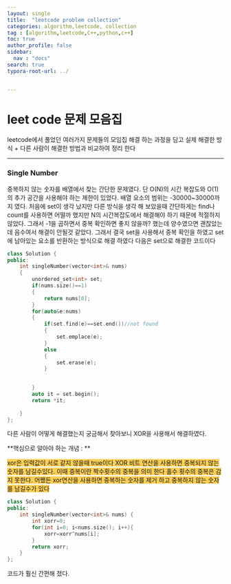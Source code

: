 ```yaml
---
layout: single
title:  "leetcode problem collection"
categories: algorithm,leetcode, collection
tag : [algorithm,leetcode,C++,python,c++]
toc: true
author_profile: false
sidebar:
  nav : "docs"
search: true
typora-root-url: ../


---
```






# leet code 문제 모음집 



leetcode에서 풀었던 여러가지 문제들의 모임집 해결 하는 과정을 담고 실제 해결한 방식 + 다른 사람이 해결한 방법과 비교하여 정리 한다 



-----



### Single Number 

중복하지 않는 숫자를 배열에서 찾는 간단한 문제였다.  단 O(N)의 시간 복잡도와 O(1)의 추가 공간을 사용해야 하는 제한이 있었다. 배열 요소의 범위는 -30000~30000까지 였다.   처음에 set이 생각 났지만 다른 방식을 생각 해 보았을때 간단하게는 find나 count를 사용하면 어떨까 했지만 N의 시간복잡도에서 해결해야 하기 때문에 적절하지 않았다. 그래서 -1을 곱하면서 중복 확인하면 좋지 않을까? 했는데 양수였으면 괜찮았는데 음수여서 해결이 안될것 같았다. 그래서 결국 set을 사용해서 중복 확인을 하였고 set에 남아있는 요소를 반환하는 방식으로 해결 하였다 다음은 set으로 해결한 코드이다 



```c++
class Solution {
public:
    int singleNumber(vector<int>& nums) 
    {
        unordered_set<int> set;
        if(nums.size()==1)
        {
            return nums[0];
        }
        for(auto&e:nums)
        {
            if(set.find(e)==set.end())//not found
            {
                set.emplace(e);
            }
            else
            {
                set.erase(e);
            }
            

        }
        auto it = set.begin();
        return *it;
        
    }
};
```



다른 사람이 어떻게 해결했는지 궁금해서 찾아보니 XOR을 사용해서 해결하였다. 



**핵심으로 알아야 하는 개념 : **

<span style="background-color:#ffce55">xor은 입력값이 서로 같지 않을때 true이다 XOR 비트 연산을 사용하면 중복되지 않는 숫자를 남길수있다. 이때 중복이란 짝수횟수의 중복을 의미 한다 홀수 횟수의 중복은 감지 못한다.  어쨌든 xor연산을 사용하면 중복하는 숫자를 제거 하고 중복하지 않는 숫자를 남길수가 있다 </span>







```c++
class Solution {
public:
    int singleNumber(vector<int>& nums) {
        int xorr=0;
        for(int i=0; i<nums.size(); i++){
            xorr=xorr^nums[i];
        }
        return xorr;
    }
};
```



코드가 훨신 간편해 졌다. 


